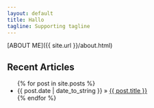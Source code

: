 ```yaml
---
layout: default
title: Hallo 
tagline: Supporting tagline
---
```

[ABOUT ME]({{ site.url }}/about.html)   

## Recent Articles  

<ul class="posts">
  {% for post in site.posts %}
    <li><span>{{ post.date | date_to_string }}</span> &raquo; <a href="{{ BASE_PATH }}{{ post.url }}">{{ post.title }}</a></li>
  {% endfor %}
</ul>
